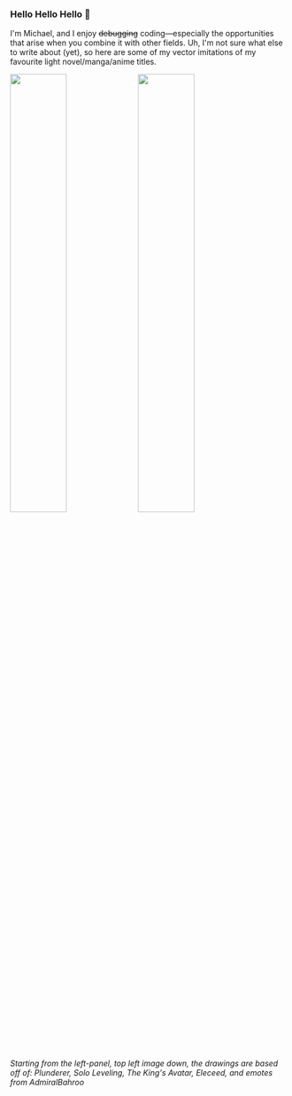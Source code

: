 

### Hello Hello Hello 👋

I'm Michael, and I enjoy ~~debugging~~ coding—especially the opportunities that arise when you combine it with other fields. Uh, I'm not sure what else to write about (yet), so here are some of my vector imitations of my favourite light novel/manga/anime titles.

<img src="https://imgur.com/xgVcBix.png" width="45%"> <img src="https://imgur.com/bSuyz8w.png" width="45%">

###### Starting from the left-panel, top left image down, the drawings are based off of: Plunderer, Solo Leveling, The King's Avatar, Eleceed, and emotes from AdmiralBahroo

<!--
<img src="https://github-readme-stats.vercel.app/api?username=itslinotlie&count_private=true&show_icons=true&theme=nord">

###### These cool widgets are [github-readme-stats](https://github.com/anuraghazra/github-readme-stats) by [anuraghazra](https://github.com/anuraghazra)
-->


<!--
**itslinotlie/itslinotlie** is a ✨ _special_ ✨ repository because its `README.md` (this file) appears on your GitHub profile.

Here are some ideas to get you started:

- 🔭 I’m currently working on ...
- 🌱 I’m currently learning ...
- 👯 I’m looking to collaborate on ...
- 🤔 I’m looking for help with ...
- 💬 Ask me about ...
- 📫 How to reach me: ...
- 😄 Pronouns: ...
- ⚡ Fun fact: ...
-->
